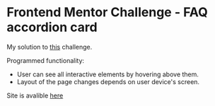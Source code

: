 # Frontend Mentor Challenge - FAQ accordion card  
My solution to [this](https://www.frontendmentor.io/challenges/faq-accordion-card-XlyjD0Oam) challenge.  
  
Programmed functionality:
* User can see all interactive elements by hovering above them.  
* Layout of the page changes depends on user device's screen.  
  
Site is avalible [here](https://jakubz97.github.io/FAQ-accordion-card/)
